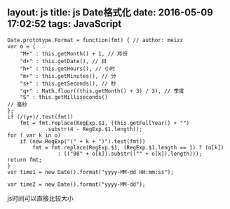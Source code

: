 layout: js
title: js Date格式化
date: 2016-05-09 17:02:52
tags: JavaScript
---

    Date.prototype.Format = function(fmt) { // author: meizz
    var o = {
    	"M+" : this.getMonth() + 1, // 月份
    	"d+" : this.getDate(), // 日
    	"h+" : this.getHours(), // 小时
    	"m+" : this.getMinutes(), // 分
    	"s+" : this.getSeconds(), // 秒
    	"q+" : Math.floor((this.getMonth() + 3) / 3), // 季度
    	"S" : this.getMilliseconds()
    // 毫秒
    };
    if (/(y+)/.test(fmt))
    	fmt = fmt.replace(RegExp.$1, (this.getFullYear() + "")
    			.substr(4 - RegExp.$1.length));
    for ( var k in o)
    	if (new RegExp("(" + k + ")").test(fmt))
    		fmt = fmt.replace(RegExp.$1, (RegExp.$1.length == 1) ? (o[k])
    				: (("00" + o[k]).substr(("" + o[k]).length)));
    return fmt;
    }
    var time1 = new Date().format("yyyy-MM-dd HH:mm:ss");   

    var time2 = new Date().format("yyyy-MM-dd");  
js时间可以直接比较大小
